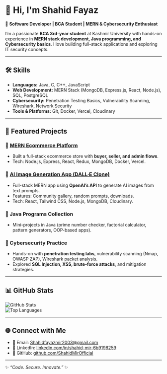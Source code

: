 # 👋 Hi, I'm Shahid Fayaz  

🚀 **Software Developer | BCA Student | MERN & Cybersecurity Enthusiast**  

I’m a passionate **BCA 3rd-year student** at Kashmir University with hands-on experience in **MERN stack development, Java programming, and Cybersecurity basics**. I love building full-stack applications and exploring IT security concepts.  

---

## 🛠️ Skills  

- **Languages:** Java, C, C++, JavaScript  
- **Web Development:** MERN Stack (MongoDB, Express.js, React, Node.js), SQL, PostgreSQL  
- **Cybersecurity:** Penetration Testing Basics, Vulnerability Scanning, Wireshark, Network Security  
- **Tools & Platforms:** Git, Docker, Vercel, Cloudinary  

---

## 📂 Featured Projects  

### 🔹 [MERN Ecommerce Platform](https://github.com/ShahidMirOfficial/mern-ecommerce)  
- Built a full-stack ecommerce store with **buyer, seller, and admin flows**.  
- Tech: Node.js, Express, React, Redux, MongoDB, Docker, Vercel.  

### 🔹 [AI Image Generation App (DALL·E Clone)](https://github.com/yourusername/ai-image-generation-app)  
- Full-stack MERN app using **OpenAI’s API** to generate AI images from text prompts.  
- Features: Community gallery, random prompts, downloads.  
- Tech: React, Tailwind CSS, Node.js, MongoDB, Cloudinary.  

### 🔹 Java Programs Collection  
- Mini-projects in Java (prime number checker, factorial calculator, pattern generators, OOP-based apps).  

### 🔹 Cybersecurity Practice  
- Hands-on with **penetration testing labs**, vulnerability scanning (Nmap, OWASP ZAP), Wireshark packet analysis.  
- Explored **SQL Injection, XSS, brute-force attacks**, and mitigation strategies.  

---

## 📊 GitHub Stats  

![GitHub Stats](https://github-readme-stats.vercel.app/api?username=ShahidMirOfficial&show_icons=true&theme=tokyonight)  
![Top Languages](https://github-readme-stats.vercel.app/api/top-langs/?username=ShahidMirOfficial&layout=compact&theme=tokyonight)  

---

## 🌐 Connect with Me  

- 📧 Email: [Shahidfayazmir2003@gmail.com](mailto:Shahidfayazmir2003@gmail.com)  
- 💼 LinkedIn: [linkedin.com/in/shahid-mir-6b9198259](https://www.linkedin.com/in/shahid-mir-6b9198259/)  
- 🐙 GitHub: [github.com/ShahidMirOfficial](https://github.com/ShahidMirOfficial)  

---

✨ *“Code. Secure. Innovate.”* ✨  
